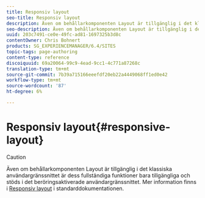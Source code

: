```yaml
---
title: Responsiv layout
seo-title: Responsiv layout
description: Även om behållarkomponenten Layout är tillgänglig i det klassiska användargränssnittet är dess fullständiga funktioner bara tillgängliga och stöds i det beröringsaktiverade användargränssnittet.
seo-description: Även om behållarkomponenten Layout är tillgänglig i det klassiska användargränssnittet är dess fullständiga funktioner bara tillgängliga och stöds i det beröringsaktiverade användargränssnittet.
uuid: 203c7491-ce0e-49fc-ad81-1697325b3d8c
contentOwner: Chris Bohnert
products: SG_EXPERIENCEMANAGER/6.4/SITES
topic-tags: page-authoring
content-type: reference
discoiquuid: 69a20064-99c9-4ead-9cc1-4c771a87268c
translation-type: tm+mt
source-git-commit: 7b39a715166eeefdf20eb22a4449068ff1ed0e42
workflow-type: tm+mt
source-wordcount: '87'
ht-degree: 6%

---
```



# Responsiv layout{#responsive-layout}

>[!CAUTION]
>
>Även om behållarkomponenten Layout är tillgänglig i det klassiska användargränssnittet är dess fullständiga funktioner bara tillgängliga och stöds i det beröringsaktiverade användargränssnittet. Mer information finns i [Responsiv layout](/help/sites-authoring/responsive-layout.md) i standarddokumentationen.

